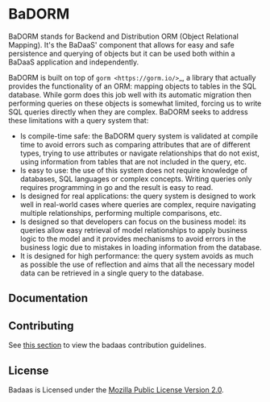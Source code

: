 # BaDORM

BaDORM stands for Backend and Distribution ORM (Object Relational Mapping). It's the BaDaaS' component that allows for easy and safe persistence and querying of objects but it can be used both within a BaDaaS application and independently.

BaDORM is built on top of `gorm <https://gorm.io/>`_, a library that actually provides the functionality of an ORM: mapping objects to tables in the SQL database. While gorm does this job well with its automatic migration then performing queries on these objects is somewhat limited, forcing us to write SQL queries directly when they are complex. BaDORM seeks to address these limitations with a query system that:

- Is compile-time safe: the BaDORM query system is validated at compile time to avoid errors such as comparing attributes that are of different types, trying to use attributes or navigate relationships that do not exist, using information from tables that are not included in the query, etc.
- Is easy to use: the use of this system does not require knowledge of databases, SQL languages or complex concepts. Writing queries only requires programming in go and the result is easy to read.
- Is designed for real applications: the query system is designed to work well in real-world cases where queries are complex, require navigating multiple relationships, performing multiple comparisons, etc.
- Is designed so that developers can focus on the business model: its queries allow easy retrieval of model relationships to apply business logic to the model and it provides mechanisms to avoid errors in the business logic due to mistakes in loading information from the database.
- It is designed for high performance: the query system avoids as much as possible the use of reflection and aims that all the necessary model data can be retrieved in a single query to the database.

## Documentation

<!-- TODO add link to docs -->

## Contributing

See [this section](../docs/contributing/contributing.md) to view the badaas contribution guidelines.

## License

Badaas is Licensed under the [Mozilla Public License Version 2.0](../LICENSE).
